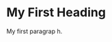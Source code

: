 <!DOCTYPE html>
<html>
<body>

<h1>My First Heading</h1>

<p>My first paragrap h.</p>

</body>
</html>
